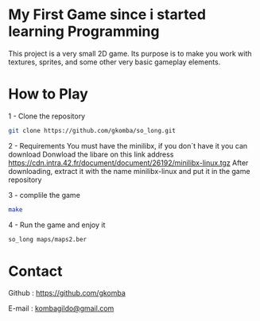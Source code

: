 # My First Game since i started learning Programming
This project is a very small 2D game.
Its purpose is to make you work with textures, sprites,
and some other very basic gameplay elements.

# How to Play

1 - Clone the repository
```bash
git clone https://github.com/gkomba/so_long.git
```

2 - Requirements
You must have the minilibx, if you don´t have it you can download
Donwload the libare on this link address
https://cdn.intra.42.fr/document/document/26192/minilibx-linux.tgz
After downloading, extract it with the name minilibx-linux and put it in the game repository

3 - complile the game
```bash
make
```

4 - Run the game and enjoy it
```bash
so_long maps/maps2.ber
```

# Contact

Github : https://github.com/gkomba

E-mail : kombagildo@gmail.com
